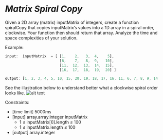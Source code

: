 _Matrix Spiral Copy_
====================

Given a 2D array (matrix) inputMatrix of integers, create a function spiralCopy that copies inputMatrix’s values into a 1D array in a spiral order, clockwise. Your function then should return that array. Analyze the time and space complexities of your solution.

Example:

```javascript
input:  inputMatrix  = [ [1,    2,   3,  4,    5],
                         [6,    7,   8,  9,   10],
                         [11,  12,  13,  14,  15],
                         [16,  17,  18,  19,  20] ]

output: [1, 2, 3, 4, 5, 10, 15, 20, 19, 18, 17, 16, 11, 6, 7, 8, 9, 14, 13, 12]
```

See the illustration below to understand better what a clockwise spiral order looks like.
![alt text](https://www.pramp.com/img/content/img06.png "Clockwise spiral order")

Constraints:
- [time limit] 5000ms
- [input] array.array.integer inputMatrix
    - 1 ≤ inputMatrix[0].length ≤ 100
    - 1 ≤ inputMatrix.length ≤ 100
- [output] array.integer
